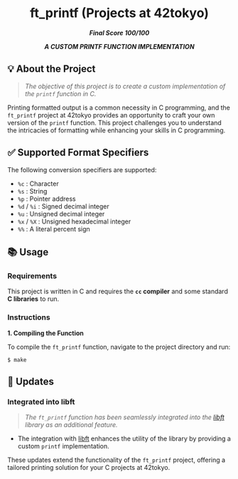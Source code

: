 <h1 align="center">
    ft_printf (Projects at 42tokyo)
</h1>

<p align="center">
	<b><i>Final Score 100/100</i></b><br>
</p>

<p align="center">
    <b><i>A CUSTOM PRINTF FUNCTION IMPLEMENTATION</i></b><br>
</p>

## 💡 About the Project

> _The objective of this project is to create a custom implementation of the `printf` function in C._

Printing formatted output is a common necessity in C programming, and the `ft_printf` project at 42tokyo provides an opportunity to craft your own version of the `printf` function. This project challenges you to understand the intricacies of formatting while enhancing your skills in C programming.

## ✅ Supported Format Specifiers

The following conversion specifiers are supported:

- `%c` : Character
- `%s` : String
- `%p` : Pointer address
- `%d` / `%i` : Signed decimal integer
- `%u` : Unsigned decimal integer
- `%x` / `%X` : Unsigned hexadecimal integer
- `%%` : A literal percent sign

## 📚 Usage

### Requirements

This project is written in C and requires the **`cc` compiler** and some standard **C libraries** to run.

### Instructions

**1. Compiling the Function**

To compile the `ft_printf` function, navigate to the project directory and run:

```shell
$ make
```

## 🚀 Updates

### Integrated into libft

> _The `ft_printf` function has been seamlessly integrated into the [libft](https://github.com/jayjayjay-hub/libft) library as an additional feature._

- The integration with [libft](https://github.com/jayjayjay-hub/libft) enhances the utility of the library by providing a custom `printf` implementation.

These updates extend the functionality of the `ft_printf` project, offering a tailored printing solution for your C projects at 42tokyo.
